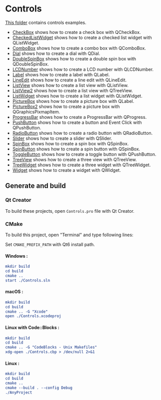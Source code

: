 # Controls

[This folder](.) contains controls examples.

* [CheckBox](CheckBox/README.md) shows how to create a check box with QCheckBox.
* [CheckedListWidget](CheckedListWidget/README.md) shows how to create a checked list widget with QListWidget.
* [ComboBox](ComboBox/README.md) shows how to create a combo box with QComboBox.
* [Dial](Dial/README.md) shows how to create a dial with QDial.
* [DoubleSpinBox](DoubleSpinBox/README.md) shows how to create a double spin box with QDoubleSpinBox.
* [LCDNumber](LCDNumber/README.md) shows how to create a LCD number with QLCDNumber.
* [Label](Label/README.md) shows how to create a label with QLabel.
* [LineEdit](LineEdit/README.md) shows how to create a line edit with QLineEdit.
* [ListView](ListWidget/README.md) shows how to create a list view with QListView.
* [ListView2](ListView2/README.md) shows how to create a list view with QTreeView.
* [ListWidget](ListWidget/README.md) shows how to create a list widget with QListWidget.
* [PictureBox](PictureBox/README.md) shows how to create a picture box with QLabel.
* [PictureBox2](PictureBox2/README.md) shows how to create a picture box with QGraphicsPixmapItem.
* [ProgressBar](ProgressBar/README.md) shows how to create a ProgressBar with QProgress.
* [PushButton](PushButton/README.md) shows how to create a button and Event Click with QPushButton.
* [RadioButton](RadioButton/README.md) shows how to create a radio button with QRadioButton.
* [Slider](Slider/README.md) shows how to create a slider with QSlider.
* [SpinBox](SpinBox/README.md) shows how to create a spin box with QSpinBox.
* [SpinButton](SpinButton/README.md) shows how to create a spin button with QSpinBox.
* [ToggleButton](ToggleButton/README.md) shows how to create a toggle button with QPushButton.
* [TreeView](TreeView/README.md) shows how to create a three view with QTreeView.
* [TreeWidget](TreeWidget/README.md) shows how to create a three widget with QTreeWidget.
* [Widget](ToggleButton/README.md) shows how to create a widget with QWidget.

## Generate and build

### Qt Creator

To build these projects, open `Controls.pro` file with Qt Creator.

### CMake

To build this project, open "Terminal" and type following lines:

Set `CMAKE_PREFIX_PATH` with Qt6 install path.

#### Windows :

``` cmake
mkdir build
cd build
cmake ..
start ./Controls.sln
```

#### macOS :

``` cmake
mkdir build
cd build
cmake .. -G "Xcode"
open ./Controls.xcodeproj
```

#### Linux with Code::Blocks :

``` cmake
mkdir build
cd build
cmake .. -G "CodeBlocks - Unix Makefiles"
xdg-open ./Controls.cbp > /dev/null 2>&1
```

#### Linux :

``` cmake
mkdir build
cd build
cmake .. 
cmake --build . --config Debug
./AnyProject
```

